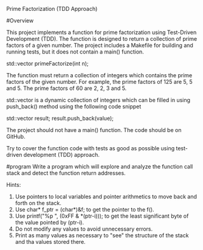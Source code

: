 Prime Factorization (TDD Approach)

#Overview

This project implements a function for prime factorization using Test-Driven Development (TDD).
The function is designed to return a collection of prime factors of a given number. The project includes a Makefile for building and running tests, but it does not contain a main() function.

std::vector<int> primeFactorize(int n);

The function must return a collection of integers which contains the prime factors of the given number. 
For example, the prime factors of 125 are 5, 5 and 5. The prime factors of 60 are 2, 2, 3 and 5.

std::vector<int> is a dynamic collection of integers which can be filled in using push_back() method using the following code snippet

std::vector<int> result;
result.push_back(value);

The project should not have a main() function. The code should be on GitHub.

Try to cover the function code with tests as good as possible using test-driven development (TDD) approach.

#program 
Write a program which will explore and analyze the function call stack and detect the function return addresses.

Hints: 
1. Use pointers to local variables and pointer arithmetics to move back and forth on the stack. 
2. Use char* f_ptr = (char*)&f;  to get the pointer to the f().
3. Use printf("%p ", (0xFF & *(ptr-i))); to get the least significant byte of the value pointed by (ptr-i).
4. Do not modify any values to avoid unnecessary errors.
5. Print as many values as necessary to "see" the structure of the stack and tha values stored there.



